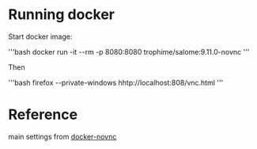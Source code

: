 # Running docker

Start docker image:

'''bash
docker run -it --rm -p 8080:8080 trophime/salome:9.11.0-novnc
'''

Then 

'''bash
firefox --private-windows hhtp://localhost:808/vnc.html
'''

# Reference

main settings from [docker-novnc](https://github.com/theasp/docker-novnc)